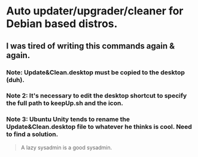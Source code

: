 # Auto updater/upgrader/cleaner for Debian based distros.

## I was tired of writing this commands again & again.

### Note: Update&Clean.desktop must be copied to the desktop (duh). 
### Note 2: It's necessary to edit the desktop shortcut to specify the full path to keepUp.sh and the icon.

### Note 3: Ubuntu Unity tends to rename the Update&Clean.desktop file to whatever he thinks is cool. Need to find a solution.


>	A lazy sysadmin is a good sysadmin.
